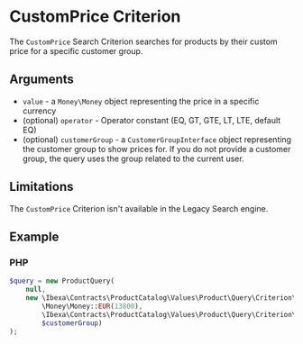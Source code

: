 # CustomPrice Criterion

The `CustomPrice` Search Criterion searches for products by their custom price for a specific customer group.

## Arguments

- `value` - a `Money\Money` object representing the price in a specific currency
- (optional) `operator` - Operator constant (EQ, GT, GTE, LT, LTE, default EQ)
- (optional) `customerGroup` - a `CustomerGroupInterface` object representing the customer group to show prices for.
If you do not provide a customer group, the query uses the group related to the current user.

## Limitations

The `CustomPrice` Criterion isn't available in the Legacy Search engine.

## Example

### PHP

``` php
$query = new ProductQuery(
    null,
    new \Ibexa\Contracts\ProductCatalog\Values\Product\Query\Criterion\CustomPrice(
        \Money\Money::EUR(13800),
        \Ibexa\Contracts\ProductCatalog\Values\Product\Query\Criterion\Operator::GTE,
        $customerGroup)
);
```
